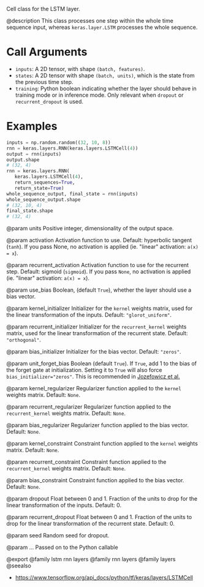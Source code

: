 Cell class for the LSTM layer.

@description
This class processes one step within the whole time sequence input, whereas
`keras.layer.LSTM` processes the whole sequence.

# Call Arguments
- `inputs`: A 2D tensor, with shape `(batch, features)`.
- `states`: A 2D tensor with shape `(batch, units)`, which is the state
    from the previous time step.
- `training`: Python boolean indicating whether the layer should behave in
    training mode or in inference mode. Only relevant when `dropout` or
    `recurrent_dropout` is used.

# Examples
```python
inputs = np.random.random((32, 10, 8))
rnn = keras.layers.RNN(keras.layers.LSTMCell(4))
output = rnn(inputs)
output.shape
# (32, 4)
rnn = keras.layers.RNN(
   keras.layers.LSTMCell(4),
   return_sequences=True,
   return_state=True)
whole_sequence_output, final_state = rnn(inputs)
whole_sequence_output.shape
# (32, 10, 4)
final_state.shape
# (32, 4)
```

@param units
Positive integer, dimensionality of the output space.

@param activation
Activation function to use. Default: hyperbolic tangent
(`tanh`). If you pass None, no activation is applied
(ie. "linear" activation: `a(x) = x`).

@param recurrent_activation
Activation function to use for the recurrent step.
Default: sigmoid (`sigmoid`). If you pass `None`, no activation is
applied (ie. "linear" activation: `a(x) = x`).

@param use_bias
Boolean, (default `True`), whether the layer
should use a bias vector.

@param kernel_initializer
Initializer for the `kernel` weights matrix,
used for the linear transformation of the inputs. Default:
`"glorot_uniform"`.

@param recurrent_initializer
Initializer for the `recurrent_kernel`
weights matrix, used for the linear transformation
of the recurrent state. Default: `"orthogonal"`.

@param bias_initializer
Initializer for the bias vector. Default: `"zeros"`.

@param unit_forget_bias
Boolean (default `True`). If `True`,
add 1 to the bias of the forget gate at initialization.
Setting it to `True` will also force `bias_initializer="zeros"`.
This is recommended in [Jozefowicz et al.](
https://github.com/mlresearch/v37/blob/gh-pages/jozefowicz15.pdf)

@param kernel_regularizer
Regularizer function applied to the `kernel` weights
matrix. Default: `None`.

@param recurrent_regularizer
Regularizer function applied to the
`recurrent_kernel` weights matrix. Default: `None`.

@param bias_regularizer
Regularizer function applied to the bias vector.
Default: `None`.

@param kernel_constraint
Constraint function applied to the `kernel` weights
matrix. Default: `None`.

@param recurrent_constraint
Constraint function applied to the
`recurrent_kernel` weights matrix. Default: `None`.

@param bias_constraint
Constraint function applied to the bias vector.
Default: `None`.

@param dropout
Float between 0 and 1. Fraction of the units to drop for the
linear transformation of the inputs. Default: 0.

@param recurrent_dropout
Float between 0 and 1. Fraction of the units to drop
for the linear transformation of the recurrent state. Default: 0.

@param seed
Random seed for dropout.

@param ...
Passed on to the Python callable

@export
@family lstm rnn layers
@family rnn layers
@family layers
@seealso
+ <https://www.tensorflow.org/api_docs/python/tf/keras/layers/LSTMCell>
